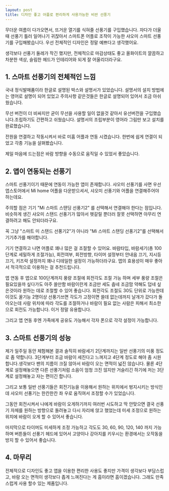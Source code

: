 ```yaml
---
layout: post
title: 디자인 좋고 어플로 편리하게 사용가능한 비싼 선풍기
---
```


무더운 여름이 다가오면서, 뜨거운 열기를 식혀줄 선풍기를 구입했습니다. 자다가 더울 때 선풍기 틀러 일어나기 귀찮아서 스마트폰 어플로 조작이 가능한 샤오미 스마트 선풍기를 구입해봤습니다. 우선 전체적인 디자인은 정말 예쁘다고 생각했어요.

생각보다 선풍기 둘레가 작긴 했지만, 전체적으로 마감상태도 좋고 올화이트의 깔끔하고 차분한 색상, 슬림한 헤드가 인테리어와 되게 잘 어울리더라구요.



<h2>1. 스마트 선풍기의 전체적인 느낌</h2>
국내 정식발매품이라 한글로 설명된 박스와 설명서가 있었습니다. 설명서의 설치 방법에는 영어로 설명이 되어
있었고 주의사항 같은것들은 한글로 설명되어 있어서 조금 아쉬웠습니다.

무선 버전이 더 비싸지만 굳이 무선을 사용할 일이 없을것 같아서 유선버전을 구입했습니다.조립하기도 간편하고 쉬웠습니다. 설명서의 조립부분이 영어라 그림만 보고 설치를 완료했습니다.

전원을 연결하고 작동시켜서 바로 미홈 어플과 연동 시켰습니다.
한번에 쉽게 연결이 되었고 각종 기능을 살펴봤습니다.

제일 마음에 드는점은 바람 방향을 수동으로 움직일 수 있었서 좋았습니다.



<h2>2. 앱이 연동되는 선풍기</h2>
스마트 선풍기이기 때문에 연동이 가능한 앱이 존재합니다.
샤오미 선풍기를 사면 우선 앱스토어에서 Mi home 어플을 다운받으셔서, 샤오미 선풍기와 어플을 연결해주어야 하는데요.

주의할 점은 기기  "Mi 스마트 스탠딩 선풍기2" 를 선택해서 연결해야 한다는 점입니다.
비슷하게 생긴 샤오미 스탠드 선풍기가 많아서 헷갈릴 뿐더러 잘못 선택하면 아무리 연결하려고 해도 안되더라구요.

꼭 그냥 "스마트 미 스탠드 선풍기2"가 아니라 "Mi 스마트 스탠딩 선풍기2"를 선택해서 기기추가를 해야합니다.

기기 연결하고 나면 어플로 꽤나 많은 걸 조절할 수 있어요. 
바람타입, 바람세기(총 100단계로 세밀하게 조절가능), 회전여부, 회전방향, 타이머 설정부터 안내음 끄기, 지시등끄기, 키즈락 설정까지 꽤나 디테일한 설정이 가능하더라구요.
앱의 효용성이 매우 좋아서 적극적으로 이용하는 걸 추천드립니다.

앱 연동 후 앱으로 100단계까지 풍량 조절에 회전각도 조절 가능 하며 세부 풍량 조절은 필요있을까 싶다가도 아주 쓸만함 바람이란게 조금만 세도 춥네 조금맘 약해도 덥네 싶은것이라 원하는 데로 조절할 수 있어 좋습니다.
회전각도 조절도 30도 단위로 가능한데 이것도 꿀기능 2명이상 선풍기쓰면 각도가 고정이면 쓸데 없는데까지 날개가 갔다가 돌아오는데 사람 위치에 따라 각도를 조절하거나 바람이 필요 없는 사람은 피해서 최소한으로 회전도 가능합니다. 이거 정말 유용합니다.

그리고 앱 연동 후엔 가족에게 공유도 가능해서 각자 폰으로 각각 설정이 가능합니다.



<h2>3. 스마트 선풍기의 성능</h2>
제가 일주일 동안 체험해본 결과 솔직히 바람세기 2단계까지는 일반 선풍기의 미풍 정도로 좀 약합니다.
3단계부터 조금 바람이 세진다고 느껴지고 4단계 정도로 해야 좀 시원합니다.생각보다 팬의 지름이 크질 않아서 바람이 오는 면적이 넓진 않습니다.
물론 4단계로 설정해놓으면 다른 선풍기처럼 소음이 엄청 크진 않지만 거슬리긴 하기에 저는 3단계로 설정해놓고 자는 편이긴 합니다. 

그리고 보통 일반 선풍기들은 회전기능을 이용해서 원하는 위치에서 벙지시키는 방식인데 샤오미 선풍기는 한칸한칸 좌 우로 움직여서 조정할 수가 있었습니다.

그동안 회전시켜서 나에게 바람이 오게하기까지 여러번 시도하고 딱 안맞으면 결국 선풍기 자체를 원하는 방향으로 돌려놓고 다시 자리에 앉고 했었는데 미세 조정으로 원하는 위치에 바람이 오게 할 수 있어서 좋습니다.

마지막으로 타이머도 미세하게 조정 가능하고 각도도 30, 60, 90, 120, 140 까지 가능하며 버튼들이 선풍기 헤드에 있어서 고양이나 강아지를 키우시는 환경에서는 오작동을 방지 할 수 있어서 좋습니다.



<h2>4. 마무리</h2>
전체적으로 디자인도 좋고 앱을 이용한 편리한 사용도 좋지만 가격이 생각보다 부담스럽고, 바람 오는 면적이 생각보다 좁게 느껴진다는 게 흠이라면 흠이겠습니다.
그래도 만족스럽게 사용 할수 있는 제품입니다.